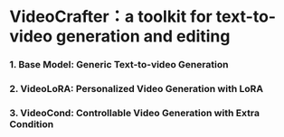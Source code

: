 # VideoCrafter：a toolkit for text-to-video generation and editing 

### 1. Base Model: Generic Text-to-video Generation

### 2. VideoLoRA: Personalized Video Generation with LoRA

### 3. VideoCond: Controllable Video Generation with Extra Condition

